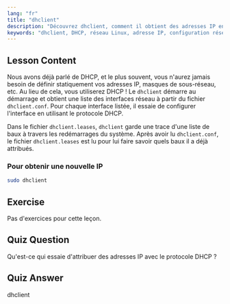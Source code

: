 ```yaml
---
lang: "fr"
title: "dhclient"
description: "Découvrez dhclient, comment il obtient des adresses IP en utilisant DHCP et gère les baux réseau. Comprenez les fichiers dhclient.conf et dhclient.leases. Guide pour débutants Linux."
keywords: "dhclient, DHCP, réseau Linux, adresse IP, configuration réseau, tutoriel Linux, guide du débutant"
---
```


## Lesson Content

Nous avons déjà parlé de DHCP, et le plus souvent, vous n'aurez jamais besoin de définir statiquement vos adresses IP, masques de sous-réseau, etc. Au lieu de cela, vous utiliserez DHCP ! Le `dhclient` démarre au démarrage et obtient une liste des interfaces réseau à partir du fichier `dhclient.conf`. Pour chaque interface listée, il essaie de configurer l'interface en utilisant le protocole DHCP.

Dans le fichier `dhclient.leases`, `dhclient` garde une trace d'une liste de baux à travers les redémarrages du système. Après avoir lu `dhclient.conf`, le fichier `dhclient.leases` est lu pour lui faire savoir quels baux il a déjà attribués.

### Pour obtenir une nouvelle IP

```bash
sudo dhclient
```

## Exercise

Pas d'exercices pour cette leçon.

## Quiz Question

Qu'est-ce qui essaie d'attribuer des adresses IP avec le protocole DHCP ?

## Quiz Answer

dhclient

